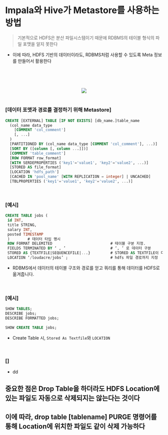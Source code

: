 # Impala와 Hive가 Metastore를 사용하는 방법
> 기본적으로 HDFS은 분산 파일시스템이기 때문에 RDBMS의 테이블 형식의 파일 포맷을 알지 못한다
* 이에 따라, HDFS 기반의 데이터이라도, RDBMS처럼 사용할 수 있도록 Meta 정보를 만들어서 활용한다 

<br>

##
#### 

<br>

<div div ="80%" align="center">
  <img src="https://user-images.githubusercontent.com/37537227/128119663-5be63a7d-22d1-450d-b381-9a948e5cf2f2.png" />
</div>

<br>


### [데이터 포맷과 경로를 결정하기 위해 Metastore]
```sql
CREATE [EXTERNAL] TABLE [IF NOT EXISTS] [db_name.]table_name
  (col_name data_type
    [COMMENT 'col_comment']
    [, ...]
  )
  [PARTITIONED BY (col_name data_type [COMMENT 'col_comment'], ...)]
  [SORT BY ([column [, column ...]])]
  [COMMENT 'table_comment']
  [ROW FORMAT row_format]
  [WITH SERDEPROPERTIES ('key1'='value1', 'key2'='value2', ...)]
  [STORED AS file_format]
  [LOCATION 'hdfs_path']
  [CACHED IN 'pool_name' [WITH REPLICATION = integer] | UNCACHED]
  [TBLPROPERTIES ('key1'='value1', 'key2'='value2', ...)]
```

<br>

### [예시] 

``` sql
CREATE TABLE jobs (
 id INT,
 title STRING,
 salary INT,
 posted TIMESTAMP
 )        # 데이터 타입 명시
 ROW FORMAT DELEMITED                          # 테이블 구분 지정.
 FIELDS TERMINATED BY ‘ , ’                    # ‘, ’ 로 데이터 구분
 STORED AS {TEXTFILE|SEQUENCEFILE|...}         # STORED AS TEXTFILE이 디폴트
 LOCATION ‘/loudacre/jobs’ ;                   # hdfs 파일 경로까지 지정 
```

* RDBMS에서 데이터의 테이블 구조와 경로를 얻고 쿼리를 통해 데이터를 HDFS로 옮겨줍니다.

<br>

### [예시]

``` sql
SHOW TABLES;
DESCRIBE jobs;
DESCRIBE FORMATTED jobs;
 
SHOW CREATE TABLE jobs;
```
* Create Table 시, `Stored As Textfile`와 `LOCATION`

<br>

### []
* dd


## 중요한 점은 Drop Table을 하더라도 HDFS Location에 있는 파일도 자동으로 삭제되지는 않는다는 것이다
## 이에 따라, drop table [tablename] PURGE 명령어를 통해 Location에 위치한 파일도 같이 삭제 가능하다

